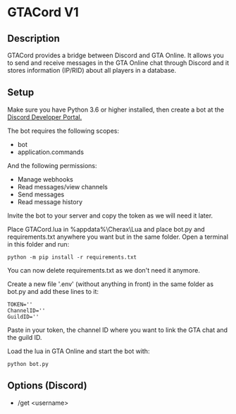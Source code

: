 # GTACord V1

## Description

GTACord provides a bridge between Discord and GTA Online. It allows you to send and receive messages in the GTA Online chat through Discord and it stores information (IP/RID) about all players in a database.

## Setup

Make sure you have Python 3.6 or higher installed, then create a bot at the [Discord Developer Portal.](https://discord.com/developers/applications)

The bot requires the following scopes:
- bot
- application.commands

And the following permissions:
- Manage webhooks
- Read messages/view channels
- Send messages
- Read message history

Invite the bot to your server and copy the token as we will need it later.

Place GTACord.lua in %appdata%\Cherax\Lua and place bot.py and requirements.txt anywhere you want but in the same folder. Open a terminal in this folder and run:
```
python -m pip install -r requirements.txt
```
You can now delete requirements.txt as we don't need it anymore.

Create a new file '.env' (without anything in front) in the same folder as bot.py and add these lines to it:
```
TOKEN=''
ChannelID=''
GuildID=''
```
Paste in your token, the channel ID where you want to link the GTA chat and the guild ID.

Load the lua in GTA Online and start the bot with:
```
python bot.py
```

## Options (Discord)

- /get \<username>
